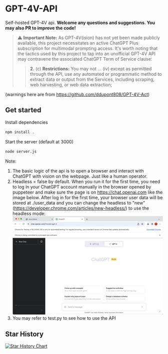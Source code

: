 # GPT-4V-API
Self-hosted GPT-4V api. 
**Welcome any questions and suggestions. You may also PR to improve the code!**

> ⚠️ **Important Note:** As GPT-4V(ision) has not yet been made publicly available, this project necessitates an active ChatGPT Plus subscription for multimodal prompting access. It's worth noting that the tactics used by this project to tap into an unofficial GPT-4V API may contravene the associated ChatGPT Term of Service clause:
>> **2.** (c) **Restrictions:**  You may not ... (iv) except as permitted through the API, use any automated or programmatic method to extract data or output from the Services, including scraping, web harvesting, or web data extraction;

(warnings here are from https://github.com/ddupont808/GPT-4V-Act)

## Get started
Install dependencies
```bash
npm install .
```
Start the server (default at 3000)
```bash
node server.js
```

Note:
1. The basic logic of the api is to open a browser and interact with ChatGPT with vision on the webpage. Just like a human operator.
2. Headless = false by default. When you run it for the first time, you need to log in your ChatGPT account manually in the browser opened by puppeteer and make sure the page is on https://chat.openai.com like the image below. After log in for the first time, your browser user data will be stored at ./user_data and you can change the headless to "new" (https://developer.chrome.com/articles/new-headless/) to use the headless mode:
   ![image](./assets/demo.jpg)
3. You may refer to test.py to see how to use the API

## Star History

[![Star History Chart](https://api.star-history.com/svg?repos=taogoddd/GPT-4V-API&type=Timeline)](https://star-history.com/#taogoddd/GPT-4V-API&Timeline)